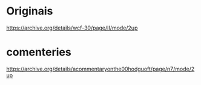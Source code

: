 # Originais
https://archive.org/details/wcf-30/page/II/mode/2up

# comenteries
https://archive.org/details/acommentaryonthe00hodguoft/page/n7/mode/2up